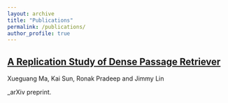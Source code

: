 ```yaml
---
layout: archive
title: "Publications"
permalink: /publications/
author_profile: true
---
```


## [A Replication Study of Dense Passage Retriever](https://arxiv.org/abs/2104.05740)

Xueguang Ma, Kai Sun, Ronak Pradeep and Jimmy Lin

_arXiv preprint.

<!-- {% if author.googlescholar %}
  You can also find my articles on <u><a href="{{author.googlescholar}}">my Google Scholar profile</a>.</u>
{% endif %}

{% include base_path %}

{% for post in site.publications reversed %}
  {% include archive-single.html %}
{% endfor %} -->
